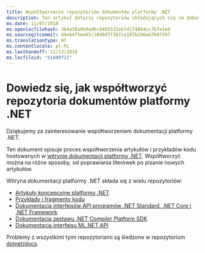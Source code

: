 ```yaml
---
title: Współtworzenie repozytoriów dokumentów platformy .NET
description: Ten artykuł dotyczy repozytoriów składających się na dokumentację platformy .NET.
ms.date: 11/07/2018
ms.openlocfilehash: 364a38a0b9adbc9465531eb7d174864cc7b7a1e0
ms.sourcegitcommit: 44eb4f5ee65c1848d7f36fca107b296eb7687397
ms.translationtype: HT
ms.contentlocale: pl-PL
ms.lasthandoff: 11/13/2018
ms.locfileid: "51609721"
---
```

# <a name="learn-how-to-contribute-to-the-net-docs-repositories"></a>Dowiedz się, jak współtworzyć repozytoria dokumentów platformy .NET

Dziękujemy za zainteresowanie współtworzeniem dokumentacji platformy .NET.

Ten dokument opisuje proces współtworzenia artykułów i przykładów kodu hostowanych w [witrynie dokumentacji platformy .NET](https://docs.microsoft.com/dotnet). Współtworzyć można na różne sposoby, od poprawiania literówek po pisanie nowych artykułów.

Witryna dokumentacji platformy .NET składa się z wielu repozytoriów:

- [Artykuły koncepcyjne platformy .NET](https://github.com/dotnet/docs)
- [Przykłady i fragmenty kodu](https://github.com/dotnet/samples)
- [Dokumentacja interfejsów API programów .NET Standard, .NET Core i .NET Framework](https://github.com/dotnet/dotnet-api-docs)
- [Dokumentacja zestawu .NET Compiler Platform SDK](https://github.com/dotnet/roslyn-api-docs)
- [Dokumentacja interfejsu ML.NET API](https://github.com/dotnet/ml-api-docs)

Problemy z wszystkimi tymi repozytoriami są śledzone w repozytorium [dotnet/docs](https://github.com/dotnet/docs/issues).
